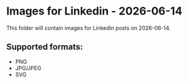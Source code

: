 # Images for Linkedin - 2026-06-14

This folder will contain images for Linkedin posts on 2026-06-14.

## Supported formats:
- PNG
- JPG/JPEG
- SVG
